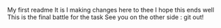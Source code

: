 My first readme
It is I making changes here to thee
I hope this ends well
This is the final battle for the task
See you on the other side : git out!

